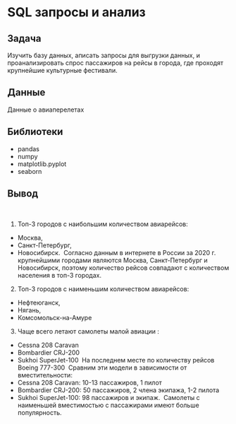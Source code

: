 # SQL запросы и анализ

## Задача

Изучить базу данных, аписать запросы для выгрузки данных, и проанализировать спрос пассажиров на рейсы в города, где проходят крупнейшие культурные фестивали.

## Данные

Данные о авиаперелетах

## Библиотеки

- pandas
- numpy
- matplotlib.pyplot
- seaborn

## Вывод

​
1. Топ-3 городов с наибольшим количеством авиарейсов:
​
- Москва,
- Санкт-Петербург,
- Новосибирск.
​
Согласно данным в интернете в России за 2020 г. крупнейшими городами являются Москва, Санкт-Петербург и Новосибирск, поэтому количество рейсов совпадают с количеством населения в топ-3 городах.
​
2. Топ-3 городов с наименьшим количеством авиарейсов:
​
 - Нефтеюганск,
 - Нягань,
 - Комсомольск-на-Амуре
3. Чаще всего летают самолеты малой авиации :
​
- Cessna 208 Caravan
- Bombardier CRJ-200
- Sukhoi SuperJet-100 
​
На последнем месте по количеству рейсов Boeing 777-300
​
Сравним эти модели в зависимости от вместительности:
- Cessna 208 Caravan: 10-13 пассажиров, 1 пилот
- Bombardier CRJ-200: 50 пассажиров, 2 члена экипажа, 1-2 пилота
- Sukhoi SuperJet-100: 98 пассажиров и экипаж.
​
Самолеты с наименьшей вместимостью с пассажирами имеют больше популярность.



